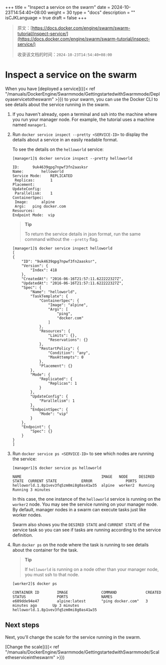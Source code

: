 +++
title = "Inspect a service on the swarm"
date = 2024-10-23T14:54:40+08:00
weight = 30
type = "docs"
description = ""
isCJKLanguage = true
draft = false
+++

> 原文：[https://docs.docker.com/engine/swarm/swarm-tutorial/inspect-service/](https://docs.docker.com/engine/swarm/swarm-tutorial/inspect-service/)
>
> 收录该文档的时间：`2024-10-23T14:54:40+08:00`

# Inspect a service on the swarm

When you have [deployed a service]({{< ref "/manuals/DockerEngine/Swarmmode/GettingstartedwithSwarmmode/Deployaservicetotheswarm" >}}) to your swarm, you can use the Docker CLI to see details about the service running in the swarm.

1. If you haven't already, open a terminal and ssh into the machine where you run your manager node. For example, the tutorial uses a machine named `manager1`.

2. Run `docker service inspect --pretty <SERVICE-ID>` to display the details about a service in an easily readable format.

   To see the details on the `helloworld` service:

   

   ```console
   [manager1]$ docker service inspect --pretty helloworld
   
   ID:		9uk4639qpg7npwf3fn2aasksr
   Name:		helloworld
   Service Mode:	REPLICATED
    Replicas:		1
   Placement:
   UpdateConfig:
    Parallelism:	1
   ContainerSpec:
    Image:		alpine
    Args:	ping docker.com
   Resources:
   Endpoint Mode:  vip
   ```

   > **Tip**
   >
   > To return the service details in json format, run the same command without the `--pretty` flag.

   

   ```console
   [manager1]$ docker service inspect helloworld
   [
   {
       "ID": "9uk4639qpg7npwf3fn2aasksr",
       "Version": {
           "Index": 418
       },
       "CreatedAt": "2016-06-16T21:57:11.622222327Z",
       "UpdatedAt": "2016-06-16T21:57:11.622222327Z",
       "Spec": {
           "Name": "helloworld",
           "TaskTemplate": {
               "ContainerSpec": {
                   "Image": "alpine",
                   "Args": [
                       "ping",
                       "docker.com"
                   ]
               },
               "Resources": {
                   "Limits": {},
                   "Reservations": {}
               },
               "RestartPolicy": {
                   "Condition": "any",
                   "MaxAttempts": 0
               },
               "Placement": {}
           },
           "Mode": {
               "Replicated": {
                   "Replicas": 1
               }
           },
           "UpdateConfig": {
               "Parallelism": 1
           },
           "EndpointSpec": {
               "Mode": "vip"
           }
       },
       "Endpoint": {
           "Spec": {}
       }
   }
   ]
   ```

3. Run `docker service ps <SERVICE-ID>` to see which nodes are running the service:

   

   ```console
   [manager1]$ docker service ps helloworld
   
   NAME                                    IMAGE   NODE     DESIRED STATE  CURRENT STATE           ERROR               PORTS
   helloworld.1.8p1vev3fq5zm0mi8g0as41w35  alpine  worker2  Running        Running 3 minutes
   ```

   In this case, the one instance of the `helloworld` service is running on the `worker2` node. You may see the service running on your manager node. By default, manager nodes in a swarm can execute tasks just like worker nodes.

   Swarm also shows you the `DESIRED STATE` and `CURRENT STATE` of the service task so you can see if tasks are running according to the service definition.

4. Run `docker ps` on the node where the task is running to see details about the container for the task.

   > **Tip**
   >
   > If `helloworld` is running on a node other than your manager node, you must ssh to that node.

   

   ```console
   [worker2]$ docker ps
   
   CONTAINER ID        IMAGE               COMMAND             CREATED             STATUS              PORTS               NAMES
   e609dde94e47        alpine:latest       "ping docker.com"   3 minutes ago       Up 3 minutes                            helloworld.1.8p1vev3fq5zm0mi8g0as41w35
   ```

## Next steps

Next, you'll change the scale for the service running in the swarm.

[Change the scale]({{< ref "/manuals/DockerEngine/Swarmmode/GettingstartedwithSwarmmode/Scaletheserviceintheswarm" >}})
